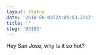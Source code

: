 ```yaml
---
layout: status
date: '2018-06-03T23:05:03.371Z'
title: ''
slug: '83103'
---
```

Hey San Jose, why is it so hot?
